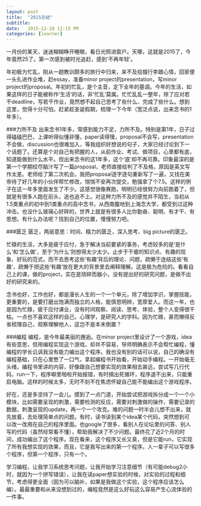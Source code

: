 ```yaml
---
layout: post
title:  "2015总结"
subtitle: 
date:   2015-12-28 11:15 PM
categories: [learner]
---
```


一月份的某天，迷迷糊糊睁开睡眼，看日光照进窗户。天哪，这就是2015了，今年竟然25了。第一次感到被时光追赶，感到‘不再年轻’。

年初极为忙乱，刚从一趟教训颇多的旅行中归来，来不及拾掇行李跟心情，回家便一头扎进作业堆，赶essay，准备minor project的presentation，写minor project的proposal。年初的忙乱，是个主音，定下全年的基调。今年的生活，如果这样的日子能被称作‘生活’的话，非‘忙乱’莫属。忙忙乱乱一整年，除了应对若干deadline，写若干作业，竟然想不起自己思考了些什么、完成了些什么。想到这里，觉得十分可怕，赶紧趁圣诞假期，梳理一下今年（宽泛点说，出来念书的1年多）。

###力所不及
出来念书1年多，常感到能力不足，力所不及。特别是第1年，日子过得磕磕巴巴，上课听得似懂非懂，paper读得慢，proposal不会写，presentation不会做，discussion也很难加入，等我组织好想说的句子，大家已经讨论到下一个话题了。还算是个对自己有把握的人，从前作业、考试、做项目，心里都有底，知道能做到什么水平。但出来念书的这1年多，这个‘底’却不再可靠。印象最深的是第一个学期绞尽脑汁写了一篇proposal，老师直接给判了不及格，原因是英文写作太差。老师给了第二次机会。我把proposal逐字逐句重新写了一遍，又找在美帝待了好几年的小伙伴帮忙修改，惴惴不安再次提交，勉强拿了个7.5。这样的例子在这一年多里面发生了不少。这感觉很像赛跑，明明已经很努力向前跑着了，但就是有很多人跑在前头，追也追不上。对这种力所不及的感觉并不陌生，当初从1.5类重点的初中到1类重点的高中念书，从西南腹地到上海念大学，都受到过这种冲击。也没什么玻璃心好碎的，世界上就是有很多人比你勤奋、聪明、有才干、有思想。有什么办法呢？找到自己的位置，慢慢努力吧。

###匮乏
匮乏，两层意思：时间、精力的匮乏，深入思考、big picture的匮乏。

忙碌的生活，大多是疲于应付，急于解决当前要紧的事务，考虑较多的是‘是什么’和‘怎么做’，至于‘为什么’则想得太少太少。止步于干瘪的知识点、有趣的现象、好玩的范式，而不去思考这些‘有趣’背后的理论、问题，疏懒于连结这些‘有趣’，疏懒于把这些‘有趣’放在更大的背景里去阐释理解。这是极为危险的。看看自己上的课，做的project，实在是琐碎而器小，没有提出好的研究问题，是做不出好的研究来的。

念书也好，工作也好，都是漫长人生的一个一个单元，除了增加学识，掌握技能，更重要的，是要打磨出饱满而独立的人格，能慎思明辨，宽厚爱人。而这一年，也是因为忙碌，疲于应付课业，没有时间观察、阅读、思考、体验，整个人变得很干枯。一点也不喜欢这样的自己。心理学，是研究人的学科。因为忙碌，甚而懒得反省梳理自己，观察理解他人，这岂不是本末倒置？


###编程
编程，是今年最美丽的邂逅。在minor project里设计了一个游戏，idea有些意思，但用编程实现这个游戏，却并不容易，导师明确表示不会帮忙编程，懂编程的学长讥讽我没有能力编出这个程序。我也没有别的话可以说，自己的确没有编程基础，只在心里憋了一口气，拿起编程书开始看，开始动手编程。一开始毫无头绪，编程书里讲的内容，好像跟自己想要实现的效果相去甚远，尝试写几行代码，run一下，程序噼里啪啦开始报错，有时搞出死循环，程序退不出来，只能重启电脑。这样的时候太多，无时不刻不在焦虑怀疑自己能不能编出这个游戏程序。  

好在，还是多坚持了一会儿。摸到了一点门道，开始尝试把游戏拆分成一个一个小模块，比如需要呈现的刺激，需要检测的反应，需要对刺激做的操作，需要记录的数据，刺激呈现的update，再一个一个攻克。难的问题一时半会儿想不出来，就先放着，去处理简单点的问题。有时，读书读到某个idea某个代码，突然想到可以改一改用在自己的程序里面。也google了很多，看别人在论坛里的问答、别人写的代码（虽然经常看不懂），帮助我解决了不少问题。最终花了近2个月的时间，成功编出了这个程序。现在看来，这个程序又长又臭，但是它能run，它实现了所有我想实现的效果，而且，它是我写出来的第一个程序。人一辈子可以写很多个程序，但第一个程序，只有一个。

学习编程，让我学习系统思考问题，让我开始学习注意细节（有可能debug2小时，就因为一个拼写错误），让我在读paper想实验的时候，对实验的过程和细节，考虑得更全面（因为可以脑补，如果是我做这个实验，这个程序应该怎么编）。最最重要和从来没想到过的，编程竟然是这么好玩这么容易产生心流体验的一件事。
